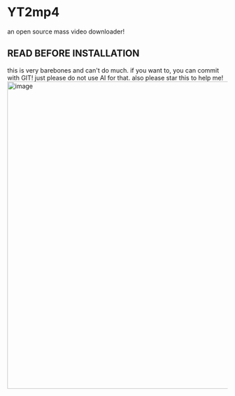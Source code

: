 # YT2mp4
an open source mass video downloader!

## READ BEFORE INSTALLATION

this is very barebones and can't do much. if you want to, you can commit with GIT! just please do not use AI for that. also please star this to help me!
<img width="704" alt="image" src="https://github.com/user-attachments/assets/5e70d7a7-086b-4333-982c-18fadc102aff" />
